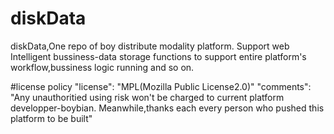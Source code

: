 # diskData
diskData,One repo of boy distribute modality platform. Support web Intelligent bussiness-data storage functions to support entire platform's workflow,bussiness logic running and so on.

#license policy
"license": "MPL(Mozilla Public License2.0)"
"comments": "Any unauthoritied using risk won't be charged to current platform developper-boybian. Meanwhile,thanks each every person who pushed this platform to be built"